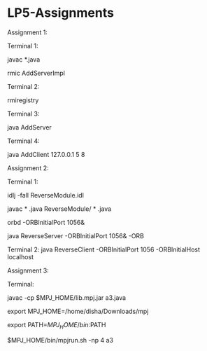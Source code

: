 # LP5-Assignments

Assignment 1:

Terminal 1:

javac *.java

rmic AddServerImpl


Terminal 2: 

rmiregistry


Terminal 3: 

java AddServer


Terminal 4: 

java AddClient 127.0.0.1 5 8


Assignment 2:

Terminal 1:

idlj -fall ReverseModule.idl 

javac * .java ReverseModule/ * .java

orbd -ORBInitialPort 1056&

java ReverseServer -ORBInitialPort 1056& -ORB


Terminal 2:
java ReverseClient -ORBInitialPort 1056 -ORBInitialHost localhost


Assignment 3:

Terminal: 

javac -cp $MPJ_HOME/lib.mpj.jar a3.java

export MPJ_HOME=/home/disha/Downloads/mpj

export PATH=$MPJ_HOME/bin:$PATH

$MPJ_HOME/bin/mpjrun.sh -np 4 a3


